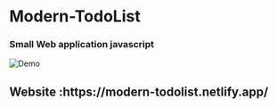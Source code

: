 # Modern-TodoList

<h3>Small Web application javascript</h3>
<img src="https://i.imgur.com/fR1BmZP.png" alt="Demo"/>
<h2>Website :https://modern-todolist.netlify.app/ </h2>
